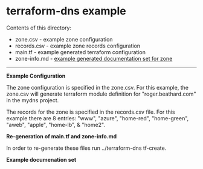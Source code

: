 # terraform-dns example

Contents of this directory:
- zone.csv - example zone configuration
- records.csv - example zone records configuration 
- main.tf - example generated terraform configuration
- zone-info.md - [example generated documentation set for zone](zone_info.md)

---

**Example Configuration**

The zone configuration is specified in the zone.csv. For this example, the zone.csv will generate terraform module definition for "roger.beathard.com" in the mydns project.

The records for the zone is specified in the records.csv file. For this example there are 8 entries: "www", "azure", "home-red", "home-green", "aweb", "apple", "home-lb", & "home2".

**Re-generation of main.tf and zone-info.md**

In order to re-generate these files run ../terraform-dns tf-create.

**Example documenation set**
